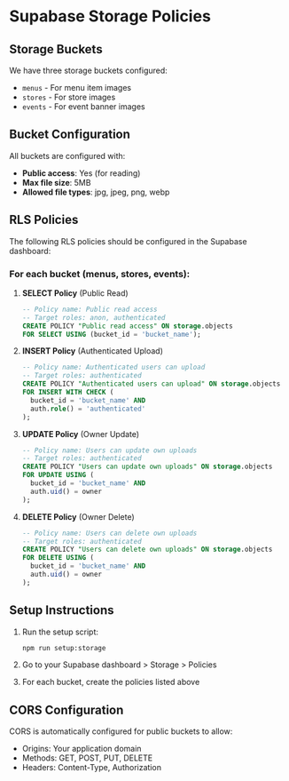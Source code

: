 # Supabase Storage Policies

## Storage Buckets

We have three storage buckets configured:
- `menus` - For menu item images
- `stores` - For store images
- `events` - For event banner images

## Bucket Configuration

All buckets are configured with:
- **Public access**: Yes (for reading)
- **Max file size**: 5MB
- **Allowed file types**: jpg, jpeg, png, webp

## RLS Policies

The following RLS policies should be configured in the Supabase dashboard:

### For each bucket (menus, stores, events):

1. **SELECT Policy** (Public Read)
   ```sql
   -- Policy name: Public read access
   -- Target roles: anon, authenticated
   CREATE POLICY "Public read access" ON storage.objects
   FOR SELECT USING (bucket_id = 'bucket_name');
   ```

2. **INSERT Policy** (Authenticated Upload)
   ```sql
   -- Policy name: Authenticated users can upload
   -- Target roles: authenticated
   CREATE POLICY "Authenticated users can upload" ON storage.objects
   FOR INSERT WITH CHECK (
     bucket_id = 'bucket_name' AND
     auth.role() = 'authenticated'
   );
   ```

3. **UPDATE Policy** (Owner Update)
   ```sql
   -- Policy name: Users can update own uploads
   -- Target roles: authenticated
   CREATE POLICY "Users can update own uploads" ON storage.objects
   FOR UPDATE USING (
     bucket_id = 'bucket_name' AND
     auth.uid() = owner
   );
   ```

4. **DELETE Policy** (Owner Delete)
   ```sql
   -- Policy name: Users can delete own uploads
   -- Target roles: authenticated
   CREATE POLICY "Users can delete own uploads" ON storage.objects
   FOR DELETE USING (
     bucket_id = 'bucket_name' AND
     auth.uid() = owner
   );
   ```

## Setup Instructions

1. Run the setup script:
   ```bash
   npm run setup:storage
   ```

2. Go to your Supabase dashboard > Storage > Policies

3. For each bucket, create the policies listed above

## CORS Configuration

CORS is automatically configured for public buckets to allow:
- Origins: Your application domain
- Methods: GET, POST, PUT, DELETE
- Headers: Content-Type, Authorization